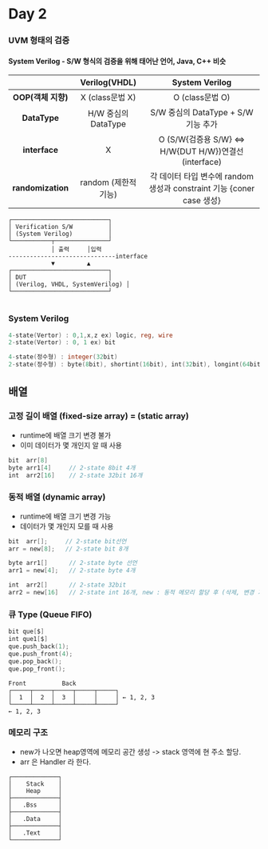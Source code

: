 # Day 2

### UVM 형태의 검증
#### System Verilog - S/W 형식의 검증을 위해 태어난 언어, Java, C++ 비슷

|  | **Verilog(VHDL)** | **System Verilog** |
| :-----: | :-----: | :-----: |
| **OOP(객체 지향)** | X (class문법 X) | O (class문법 O)|
| **DataType** | H/W 중심의 DataType | S/W 중심의 DataType + S/W 기능 추가 |
| **interface** | X | O (S/W{검증용 S/W} <=> H/W{DUT H/W})연결선(interface) |
| **randomization** | random (제한적 기능) | 각 데이터 타입 변수에 random 생성과 constraint 기능 {coner case 생성} |

```
┌───────────────────────────┐
│ Verification S/W          │
│ (System Verilog)          │
└───────────┬───────────────┘
            │ 출력     │입력 
------------------------------interface
            ▼         ▲
┌───────────────────────────┐
│ DUT                       │
│ (Verilog, VHDL, SystemVerilog) │
└───────────────────────────┘
           
```

### System Verilog

```verilog
4-state(Vertor) : 0,1,x,z ex) logic, reg, wire
2-state(Vertor) : 0, 1 ex) bit

4-state(정수형) : integer(32bit)
2-state(정수형) : byte(8bit), shortint(16bit), int(32bit), longint(64bit)
```

## 배열

### 고정 길이 배열 (fixed-size array) = (static array)
- runtime에 배열 크기 변경 불가
- 이미 데이터가 몇 개인지 알 때 사용

```verilog
bit  arr[8]
byte arr1[4]     // 2-state 8bit 4개
int  arr2[16]    // 2-state 32bit 16개
```

### 동적 배열 (dynamic array)
- runtime에 배열 크기 변경 가능 
- 데이터가 몇 개인지 모를 때 사용

```verilog
bit  arr[];     // 2-state bit선언
arr = new[8];   // 2-state bit 8개

byte arr1[]      // 2-state byte 선언
arr1 = new[4];   // 2-state byte 4개

int  arr2[]      // 2-state 32bit
arr2 = new[16]   // 2-state int 16개, new : 동적 메모리 할당 후 (삭제, 변경 기능 있음)
```

### 큐 Type (Queue FIFO)

```verilog
bit que[$]
int que1[$]
que.push_back(1);
que.push_front(4);
que.pop_back();
que.pop_front();

```

```
Front          Back
┌─────┬─────┬─────┬─────┬─────┐
│  1  │  2  │  3  │     │     │ ← 1, 2, 3
└─────┴─────┴─────┴─────┴─────┘
← 1, 2, 3         
```


### 메모리 구조 

- new가 나오면 heap영역에 메모리 공간 생성 -> stack 영역에 현 주소 할당.<br>
- arr 은 Handler 라 한다.

```
┌─────────────┐
│    Stack    │
│    Heap     │
├─────────────┤
│   .Bss      │
├─────────────┤
│   .Data     │
├─────────────┤
│   .Text     │
└─────────────┘
```
